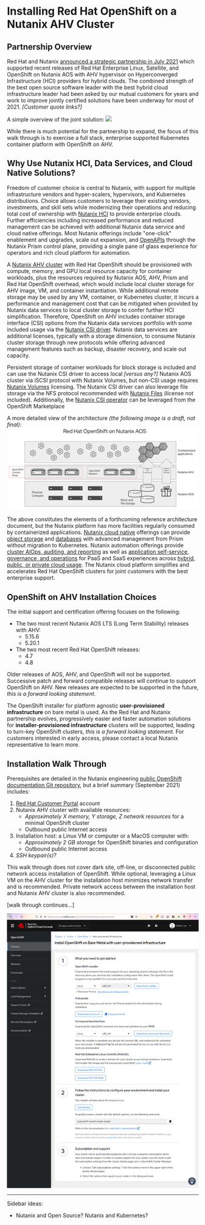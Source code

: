 # Installing Red Hat OpenShift on a Nutanix AHV Cluster

## Partnership Overview

Red Hat and Nutanix [announced a strategic partnership in July 2021](https://www.nutanix.com/blog/red-hat-and-nutanix-partner-to-deliver-big-on-hybrid-cloud) which supported recent releases of Red Hat Enterprise Linux, Satellite, and OpenShift on Nutanix AOS with AHV hypervisor on Hyperconverged Infrastructure (HCI) providers for hybrid clouds. The combined strength of the best open source software leader with the best hybrid cloud infrastructure leader had been asked by our mutual customers for years and work to improve jointly certified solutions have been underway for most of 2021. *[Customer quote links?]*

A simple overview of the joint solution: ![](https://www.nutanix.com/content/dam/nutanix/images/img-rh-partnership-ref-1.png)

While there is much potential for the partnership to expand, the focus of this walk through is to    exercise a full stack, enterprise supported Kubernetes container platform with OpenShift on AHV.

## Why Use Nutanix HCI, Data Services, and Cloud Native Solutions?

Freedom of customer choice is central to Nutanix, with support for multiple infrastructure vendors and hyper-scalers, hypervisors, and Kubernetes distributions. Choice allows customers to leverage their existing vendors, investments, and skill sets while modernizing their operations and reducing total cost of ownership with [Nutanix HCI](https://www.nutanix.com/products/acropolis) to provide enterprise clouds. Further efficiencies including increased performance and reduced management can be achieved with additional Nutanix data service and cloud native offerings. Most Nutanix offerings include "one-click" enablement and upgrades, scale out expansion, and [OpenAPIs](https://www.nutanix.dev/api-reference-v3/) through the Nutanix Prism control plane, providing a single pane of glass experience for operators and rich cloud platform for automation.

A [Nutanix AHV cluster](https://www.nutanix.com/products/ahv) with Red Hat OpenShift should be provisioned with compute, memory, and GPU local resource capacity for container workloads, plus the resources required by Nutanix AOS, AHV, Prism and Red Hat OpenShift overhead, which would include local cluster storage for AHV image, VM, and container instantiation. While additional remote storage may be used by any VM, container, or Kubernetes cluster, it incurs a performance and management cost that can be mitigated when provided by Nutanix data services to local cluster storage to confer further HCI simplification. Therefore, OpenShift on AHV includes container storage interface (CSI) options from the Nutanix data services portfolio with some included usage via the [Nutanix CSI driver](https://artifacthub.io/packages/helm/nutanix/nutanix-csi-storage). Nutanix data services are additional licenses, typically with a storage dimension, to consume Nutanix cluster storage through new protocols while offering advanced management features such as backup, disaster recovery, and scale out capacity.

Persistent storage of container workloads for block storage is included and can use the Nutanix CSI driver to access local *[versus any?]* Nutanix AOS cluster via iSCSI protocol with Nutanix Volumes, but non-CSI usage requires [Nutanix Volumes](https://www.nutanix.com/products/volumes) licensing. The Nutanix CSI driver can also leverage file storage via the NFS protocol recommended with [Nutanix Files](https://www.nutanix.com/products/files) (license not included). Additionally, the [Nutanix CSI operator](https://github.com/nutanix/openshift/tree/main/operators/csi) can be leveraged from the OpenShift Marketplace

A more detailed view of the architecture *(the following image is a draft, not final)*:
![](draft-20Kdetail.png)

The above constitutes the elements of a forthcoming reference architecture document, but the Nutanix platform has more facilities regularly consumed by containerized applications. [Nutanix cloud native](https://www.nutanix.com/solutions/cloud-native) offerings can provide [object storage](https://www.nutanix.com/solutions/consolidated-storage) and [databases](https://www.nutanix.com/solutions/databases) with advanced management from Prism without migration to Kubernetes. Nutanix automation offerings provide [cluster AIOps, auditing, and reporting](https://www.nutanix.com/products/prism) as well as [application self-service, governance, and operations](https://www.nutanix.com/products/calm) for PaaS and SaaS experiences across [hybrid, public, or private cloud usage](https://www.nutanix.com/products/beam). The Nutanix cloud platform simplifies and accelerates Red Hat OpenShift clusters for joint customers with the best enterprise support.

## OpenShift on AHV Installation Choices

The initial support and certification offering focuses on the following:

- The two most recent Nutanix AOS LTS (Long Term Stability) releases with AHV:
  - 5.15.6
  - 5.20.1
- The two most recent Red Hat OpenShift releases:
  - 4.7
  - 4.8

Older releases of AOS, AHV, and OpenShift will not be supported. Successive patch and forward compatible releases will continue to support OpenShift on AHV. New releases are expected to be supported in the future, *this is a forward looking statement*.

The OpenShift installer for platform agnostic **user-provisioned infrastructure** on bare metal is used. As the Red Hat and Nutanix partnership evolves, progressively easier and faster automation solutions for **installer-provisioned infrastructure** clusters will be supported, leading to turn-key OpenShift clusters, *this is a forward looking statement*. For customers interested in early access, please contact a local Nutanix representative to learn more.

## Installation Walk Through

Prerequisites are detailed in the Nutanix engineering [public OpenShift documentation Git repository](https://github.com/nutanix/openshift/tree/main/docs/install/manual), but a brief summary (September 2021) includes:

1. [Red Hat Customer Portal](https://access.redhat.com/) account
2. Nutanix AHV cluster with available resources:
   - *Approximately X memory, Y storage, Z network resources* for a minimal OpenShift cluster
   - Outbound public Internet access
3. Installation host: a Linux VM or computer or a MacOS computer with:
   - *Approximately 2 GB storage* for OpenShift binaries and configuration
   - Outbound public Internet access
4. *SSH keypair(s)?*

This walk through does not cover dark site, off-line, or disconnected public network access installation of OpenShift. While optional, leveraging a Linux VM on the AHV cluster for the installation host minimizes network transfer and is recommended. Private network access between the installation host and Nutanix AHV cluster is also recommended.

[walk through continues...]

![](openshift-baremetal-installer.png)

---

Sidebar ideas:

- Nutanix and Open Source? Nutanix and Kubernetes?

